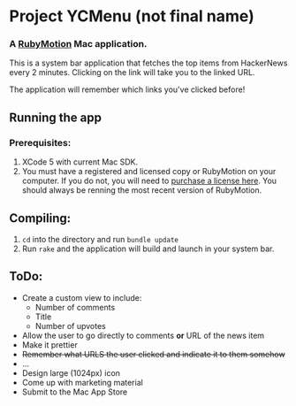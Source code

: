 # Project YCMenu (not final name)
### A [RubyMotion](http://www.rubymotion.com/) Mac application.

This is a system bar application that fetches the top items from HackerNews every 2 minutes. Clicking on the link will take you to the linked URL.

The application will remember which links you've clicked before!

## Running the app

### Prerequisites:

1. XCode 5 with current Mac SDK.
2. You must have a registered and licensed copy or RubyMotion on your computer. If you do not, you will need to [purchase a license here](http://www.rubymotion.com/). You should always be renning the most recent version of RubyMotion.

## Compiling:

1. ```cd``` into the directory and run ```bundle update```
2. Run ```rake``` and the application will build and launch in your system bar.

## ToDo:

* Create a custom view to include:
	* Number of comments
	* Title
	* Number of upvotes
* Allow the user to go directly to comments **or** URL of the news item
* Make it prettier
* ~~Remember what URLS the user clicked and indicate it to them somehow~~
* …
* Design large (1024px) icon
* Come up with marketing material
* Submit to the Mac App Store